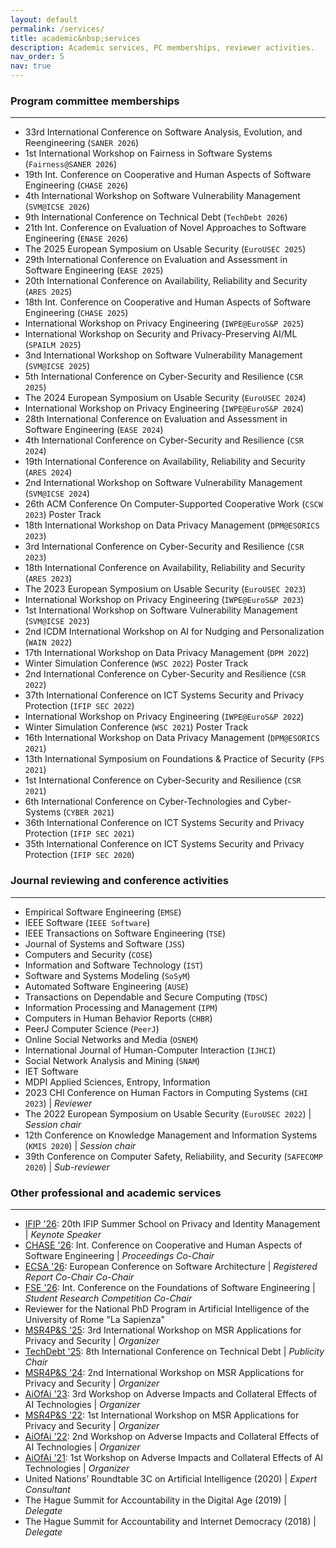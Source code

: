 ```yaml
---
layout: default
permalink: /services/
title: academic&nbsp;services
description: Academic services, PC memberships, reviewer activities.
nav_order: 5
nav: true
---
```


### Program committee memberships
---
- 33rd International Conference on Software Analysis, Evolution, and Reengineering (`SANER 2026`)
- 1st International Workshop on Fairness in Software Systems (`Fairness@SANER 2026`)
- 19th Int. Conference on Cooperative and Human Aspects of Software Engineering (`CHASE 2026`)
- 4th International Workshop on Software Vulnerability Management (`SVM@ICSE 2026`)
- 9th International Conference on Technical Debt (`TechDebt 2026`)
- 21th Int. Conference on Evaluation of Novel Approaches to Software Engineering (`ENASE 2026`)
- The 2025 European Symposium on Usable Security (`EuroUSEC 2025`)
- 29th International Conference on Evaluation and Assessment in Software Engineering (`EASE 2025`)
- 20th International Conference on Availability, Reliability and Security (`ARES 2025`)
- 18th Int. Conference on Cooperative and Human Aspects of Software Engineering (`CHASE 2025`)
- International Workshop on Privacy Engineering (`IWPE@EuroS&P 2025`)
- International Workshop on Security and Privacy-Preserving AI/ML (`SPAILM 2025`)
- 3nd International Workshop on Software Vulnerability Management (`SVM@ICSE 2025`)
- 5th International Conference on Cyber-Security and Resilience (`CSR 2025`)
- The 2024 European Symposium on Usable Security (`EuroUSEC 2024`)
- International Workshop on Privacy Engineering (`IWPE@EuroS&P 2024`)
- 28th International Conference on Evaluation and Assessment in Software Engineering (`EASE 2024`)
- 4th International Conference on Cyber-Security and Resilience (`CSR 2024`)
- 19th International Conference on Availability, Reliability and Security (`ARES 2024`)
- 2nd International Workshop on Software Vulnerability Management (`SVM@ICSE 2024`)
- 26th ACM Conference On Computer-Supported Cooperative Work (`CSCW 2023`) Poster Track
- 18th International Workshop on Data Privacy Management (`DPM@ESORICS 2023`)
- 3rd International Conference on Cyber-Security and Resilience (`CSR 2023`)
- 18th International Conference on Availability, Reliability and Security (`ARES 2023`)
- The 2023 European Symposium on Usable Security (`EuroUSEC 2023`)
- International Workshop on Privacy Engineering (`IWPE@EuroS&P 2023`)
- 1st International Workshop on Software Vulnerability Management (`SVM@ICSE 2023`)
- 2nd ICDM International Workshop on AI for Nudging and Personalization (`WAIN 2022`)
- 17th International Workshop on Data Privacy Management (`DPM 2022`)
- Winter Simulation Conference (`WSC 2022`) Poster Track
- 2nd International Conference on Cyber-Security and Resilience (`CSR 2022`)
- 37th International Conference on ICT Systems Security and Privacy Protection (`IFIP SEC 2022`)
- International Workshop on Privacy Engineering (`IWPE@EuroS&P 2022`)
- Winter Simulation Conference (`WSC 2021`) Poster Track
- 16th International Workshop on Data Privacy Management (`DPM@ESORICS 2021`)
- 13th International Symposium on Foundations & Practice of Security (`FPS 2021`)
- 1st International Conference on Cyber-Security and Resilience (`CSR 2021`)
- 6th International Conference on Cyber-Technologies and Cyber-Systems (`CYBER 2021`)
- 36th International Conference on ICT Systems Security and Privacy Protection (`IFIP SEC 2021`)
- 35th International Conference on ICT Systems Security and Privacy Protection (`IFIP SEC 2020`)

### Journal reviewing and conference activities
---
- Empirical Software Engineering (`EMSE`)
- IEEE Software (`IEEE Software`)
- IEEE Transactions on Software Engineering (`TSE`)
- Journal of Systems and Software (`JSS`)
- Computers and Security (`COSE`)
- Information and Software Technology (`IST`)
- Software and Systems Modeling (`SoSyM`)
- Automated Software Engineering (`AUSE`)
- Transactions on Dependable and Secure Computing (`TDSC`)
- Information Processing and Management (`IPM`)
- Computers in Human Behavior Reports (`CHBR`)
- PeerJ Computer Science (`PeerJ`)
- Online Social Networks and Media (`OSNEM`)
- International Journal of Human-Computer Interaction (`IJHCI`)
- Social Network Analysis and Mining (`SNAM`)
- IET Software
- MDPI Applied Sciences, Entropy, Information
- 2023 CHI Conference on Human Factors in Computing Systems (`CHI 2023`) \| *Reviewer* 
- The 2022 European Symposium on Usable Security (`EuroUSEC 2022`) \| *Session chair*
- 12th Conference on Knowledge Management and Information Systems (`KMIS 2020`) \| *Session chair*
- 39th Conference on Computer Safety, Reliability, and Security (`SAFECOMP 2020`) \| *Sub-reviewer*

### Other professional and academic services
---
- [IFIP '26](https://ifip-summerschool.github.io): 20th IFIP Summer School on Privacy and Identity Management \| *Keynote Speaker*
- [CHASE '26](): Int. Conference on Cooperative and Human Aspects of Software Engineering \| *Proceedings Co-Chair*
- [ECSA '26](): European Conference on Software Architecture \| *Registered Report Co-Chair Co-Chair*
- [FSE '26](): Int. Conference on the Foundations of Software Engineering \| *Student Research Competition Co-Chair*
- Reviewer for the National PhD Program in Artificial Intelligence of the University of Rome "La Sapienza"
- [MSR4P&S '25](https://msr4ps.github.io): 3rd International Workshop on MSR Applications for Privacy and Security \| *Organizer*
- [TechDebt '25](https://conf.researchr.org/committee/TechDebt-2025/TechDebt-2025-organizing-committee): 8th International Conference on Technical Debt \| *Publicity Chair*
- [MSR4P&S '24](https://msr4ps.netlify.app): 2nd International Workshop on MSR Applications for Privacy and Security \| *Organizer*
- [AiOfAi '23](https://sites.google.com/view/aiofai2023/home): 3rd Workshop on Adverse Impacts and Collateral Effects of AI Technologies \| *Organizer*
- [MSR4P&S '22](https://msr4ps.netlify.app): 1st International Workshop on MSR Applications for Privacy and Security \| *Organizer*
- [AiOfAi '22](https://sites.google.com/view/aiofai-2022/home): 2nd Workshop on Adverse Impacts and Collateral Effects of AI Technologies \| *Organizer*
- [AiOfAi '21](https://sites.google.com/view/aiofai2021/): 1st Workshop on Adverse Impacts and Collateral Effects of AI Technologies \| *Organizer*
- United Nations’ Roundtable 3C on Artificial Intelligence (2020) \| *Expert Consultant*
- The Hague Summit for Accountability in the Digital Age (2019) \| *Delegate*
- The Hague Summit for Accountability and Internet Democracy (2018) \| *Delegate*
